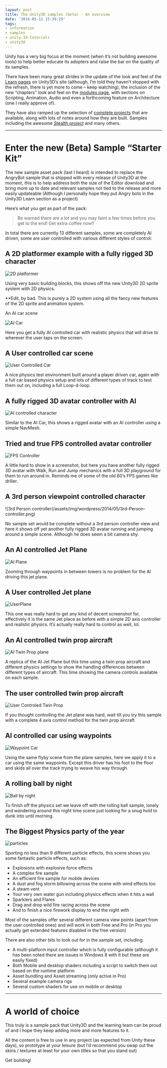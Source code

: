 ```yaml
---
layout: post
title: The Unity3D samples (beta) - An overview
date: '2014-05-12 15:39:29'
tags:
- information
- samples
- unity-3d-tutorials
- unity3d
---
```


Unity has a very big focus at the moment (when it’s not building awesome tools) to help better educate its adopters and raise the bar on the quality of its samples.

There have been many great strides in the update of the look and feel of the [Learn pages](http://unity3d.com/learn "Unity3D Learn site") on Unity3D’s site (although, I’m told they haven’t stopped with the refresh, there is yet more to come – keep watching), the inclusion of the new “chapters” look and feel on the [modules page](http://unity3d.com/learn/tutorials/modules "Unity3D Learn Modules"), with sections on Scripting, Animation, Audio and even a forthcoming feature on Architecture (one I really approve of).

They have also ramped up the selection of [complete projects](http://unity3d.com/learn/tutorials/projects "Unity3D learn complete projects page") that are available, along with lots of notes around how they are built.  Samples including the awesome [Stealth project](http://unity3d.com/learn/tutorials/projects/stealth "Unity3D Stealth sample project") and many others.

* * *

# Enter the new (Beta) Sample “Starter Kit”

The new sample asset pack (last I heard) is intended to replace the AngryBot sample that is shipped with every release of Unity3D at the moment, this is to help address both the size of the Editor download and bring more up to date and relevant samples not tied to the release and more easily updateable (Although I personally hope they put Angry bots in the Unity3D Learn section as a project)

Here’s what you get as part of the pack:

> Be warned there are a lot and you may faint a few times before you get to the end! Get extra coffee now!!

In total there are currently 13 different samples, some are completely AI driven, some are user controlled with various different styles of control:

## A 2D platformer example with a fully rigged 3D character

![2D platformer](/assets/img/wordpress/2014/05/2D-platformer.png)

Using very basic building blocks, this shows off the new Unity3D 2D sprite system with 2D physics.

\*\*Edit, by bad. This is purely a 2D system using all the fancy new features of the 2D sprite and animation system.

An AI car scene

![AI Car](/assets/img/wordpress/2014/05/AI-Car.png)

 

Here you get a fully AI controlled car with realistic physics that will drive to wherever the user taps on the screen.

## A User controlled car scene

![User Controlled Car](/assets/img/wordpress/2014/05/User-Controlled-Car.png)

A nice physics test environment built around a player driven car, again with a full car based physics setup and lots of different types of track to test them out on, including a full Loop-d-loop.
 

## A fully rigged 3D avatar controller with AI

![AI controlled character](/assets/img/wordpress/2014/05/AI-controlled-character.png)

Similar to the AI Car, this shows a rigged avatar with an AI controller using a simple NavMesh.

## Tried and true FPS controlled avatar controller

![FPS Controller](/assets/img/wordpress/2014/05/FPS-Controller.png)

A little hard to show in a screenshot, but here you have another fully rigged 3D avatar with Walk, Run and Jump mechanics with a full 3D playground for them to run around in.  Reminds me of some of the old 80’s FPS games like driller.

## A 3rd person viewpoint controlled character

![3rd Person controller(/assets/img/wordpress/2014/05/3rd-Person-controller.png)

No sample set would be complete without a 3rd person controller view and here it shows off yet another fully rigged 3D avatar running and jumping around a simple scene.  Although he does seem a bit camera shy.

## An AI controlled Jet Plane

![AI Plane](/assets/img/wordpress/2014/05/AI-Plane.png)

Zooming through waypoints in between towers is no problem for the AI driving this jet plane.

## A User controlled Jet plane

![UserPlane](/assets/img/wordpress/2014/05/UserPlane.png)

This one was really hard to get any kind of decent screenshot for, effectively it is the same Jet place as before with a simple 2D axis controller and realistic physics.  It’s actually really hard to control as well, lol.

## An AI controlled twin prop aircraft

![AI Twin Prop plane](/assets/img/wordpress/2014/05/AI-Twin-Prop-plane.png)

A replica of the AI Jet Plane but this time using a twin prop aircraft and different physics settings to show the handling differences between different types of aircraft. This time showing the camera controls available on each sample.

## The user controlled twin prop aircraft

![User Controled Twin Prop](/assets/img/wordpress/2014/05/User-Controled-Twin-Prop.png)

If you thought controlling the Jet plane was hard, wait till you try this sample with a complete 4 axis control method for the twin prop aircraft

## AI controlled car using waypoints

![Waypoint Car](/assets/img/wordpress/2014/05/Waypoint-Car.png)

Using the same flyby scene from the plane samples, here we apply it to a car using the same waypoints.  Except this driver has his foot to the floor and skids all over the track trying to weave his way through.

##  A rolling ball by night

![Ball by night](/assets/img/wordpress/2014/05/Ball-by-night.png)

To finish off the physics set we leave off with the rolling ball sample, lonely and wandering around this night time scene just looking for a snug hold to dunk into until morning.

## The Biggest Physics party of the year

![particles](/assets/img/wordpress/2014/05/particles.png)

Sporting no less than 9 different particle effects, this scene shows you some fantastic particle effects, such as:

- Explosions with explosive force effects
- A complex fire sample
- An efficient fire sample for mobile devices
- A dust and fog storm billowing across the scene with wind effects too
- A steam vent
- Your very own water gun including physics effects when it hits a wall
- Sparklers and Flares
- Drag and drop wild fire racing across the scene
- And to finish a nice firework display to end the night with

Most of the samples offer several different camera view points (apart from the user controlled ones) and will work in both Free and Pro (in Pro you actually get extended features disabled in the free version)

There are also other bits to look out for in the sample set, including:

- A multi-platform input controller which is fully configurable (although it has been noted there are issues in Windows 8 with it but these are easily fixed)
- Both Mobile and desktop shaders including a script to switch them out based on the runtime platform
- Asset bundling and Asset streaming (only active in Pro)
- Several example camera rigs
- Several custom shaders for use on mobile or desktop

* * *

# A world of choice

This truly is a sample pack that Unity3D and the learning team can be proud of and I hope they keep adding more and more features to it.

All the content is free to use in any project (as expected from Unity these days), so prototype at your leisure (but I’d recommend you swap out the skins / textures at least for your own titles so that you stand out)

Get building!

